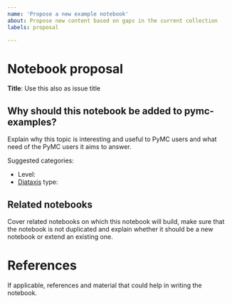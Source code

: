 ```yaml
---
name: 'Propose a new example notebook'
about: Propose new content based on gaps in the current collection
labels: proposal

---
```


# Notebook proposal
**Title**: Use this also as issue title

## Why should this notebook be added to pymc-examples?
Explain why this topic is interesting and useful to PyMC users
and what need of the PyMC users it aims to answer.

Suggested categories:
* Level:
* [Diataxis](https://diataxis.fr/) type:

## Related notebooks
Cover related notebooks on which this notebook will build,
make sure that the notebook is not duplicated and
explain whether it should be a new notebook or extend an existing one.

# References
If applicable, references and material that could help in writing the notebook.
